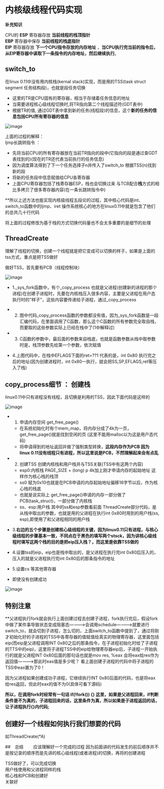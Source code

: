 # 内核级线程代码实现  

**补充知识**  

CPU的 **ESP** 寄存器存放 **当前线程的栈顶指针**  
**EBP** 寄存器中保存 **当前线程的栈底指针**  
**EIP** 寄存器存放 **下一个CPU指令存放的内存地址** ，**当CPU执行完当前的指令后，从EIP寄存器中读取下一条指令的内存地址，然后继续执行**。  

  
## switch_to  

在linux 0.11中没有用内核栈(kernal stack)实现，而是用的TSS(task struct segment 任务结构段)，也就是段任务切换  

* 这里的TR是CPU固有的寄存器，相当于存储着任务信息的地址  
* 当需要进程核心级线程切换时,将TR指向第二个线程描述符(GDT表中)  
* 根据TR的值, 通过GDT表中拿到新的任务(线程段)的信息，这个**新的任务的信息包括CPU所有寄存器的信息**   

![image](https://user-images.githubusercontent.com/58176267/157384443-e7ec0b59-a307-4917-a548-cc56895b9030.png)  

上面的过程的解释：  
ljmp长跳转指令 ：   
* 先将当前CPU的所有寄存器放在当前TR指向的段中(它指向的段是通过查GDT表找到的)(现在的TR还代表当前执行的任务信息)  
* 因为调度算法得到了下一个任务选择子n并传入了switch_to     根据TSS(n)找到新的段
* 将新的任务段中信息赋值给CPU各寄存器  
* 上面CPU寄存器包括了栈寄存器ESP，栈也会切换过来  与TCB配合**栈**方式的相比多拷贝了很多寄存器内容(在一条长跳转指令中)  


**所以上述方法也能实现内核级线程五段论的过程，其中核心代码是int、switch_to函数中的ljmp、iret   操作系统核心的地方在linux0.11中就是包含了他们的总共几十行代码   

将上面的过程修改为基于栈的方式切换代码量也不会太多重要的是细节的处理  


## ThreadCreate  

理解了线程的切换，创建一个线程就是把它变成可以切换的样子，如果是上面的tss方式，重点是把TSS做好  

做好TSS，首先要有PCB（线程控制块）  

![image](https://user-images.githubusercontent.com/58176267/157389539-6bd33506-d7bb-4924-b94d-311aaafeb7e1.png)


* 1._sys_fork函数中，有个_copy_process  也就是父进程(创建新的进程的那个进程)在创建子进程时，先要在内核栈压入很多内容，主要是父进程在用户态执行时的"样子"，这些内容要传递给子进程，通过_copy_process   

* 2. 图中代码_copy_process函数的参数都没有值，因为_sys_fork函数是一段汇编代码，在里面调用了C函数，那么这个C函数的所有参数完全取自栈，而要取的这些参数实际上已经在栈中了(1中解释过)  
* 3. C函数的参数中，最后面的参数来自栈底，也就是函数参数从栈中取参数时是，栈顶参数先给第一个参数，依次赋值  
* 4.上图代码中，在栈中EFLAGS下面的ret=??1  代表的是，int 0x80 执行完之后的地址(因为创建进程时，int 0x80一执行，就会把SS,SP,EFLAGS,ret等压入了栈)  


## copy_process细节 ： 创建栈  

linux0.11中只有进程没有线程，且切换是利用的TSS，因此下面代码是这样的  

![image](https://user-images.githubusercontent.com/58176267/157392289-c94f2382-325e-447b-b207-8b3cb14fa396.png)


* 1. 申请内存空间  get_free_page()
    * 在系统初始化时有个mem_map，将内存分成了4k为一页，get_free_page()就是找到空闲的页  (这里不能用malloc以为这是用户态代码)  
    * 将申请得到的地址返回并做了强制类型转换，**这段内存作为PCB  因为linux 0.11没有线程只有进程，所以这里说是PCB，不然理解起来会有点乱**  
* 2. 创建TSS  创建内核栈和用户栈并与TSS关联(TSS中有这两个内容)
    * esp0:内核栈   PAGE_SIZE + (long) p  4k加上刚才申请内存的起始地址 这样作为核心栈的栈顶
    * ss0 赋为0x10也就是在PCB申请的内存起始地址偏移16字节以后，作为核心栈的栈底
    * 也就是说实际上 get_free_page()申请的内存一部分做了PCB(task_struct)，一部分做了内核栈  
    * ss、esp:用户栈  其中的ss和esp参数看前面 ThreadCreate部分代码，是从栈中取出的参数，也就是用的父进程在执行int 0x80时用到的用户栈(ss, esp),即使用了和父进程相同的用户栈  
* 3.**右边的五个步骤是创建核心级线程的关键，因为linux0.11只有进程，与核心级线程的步骤基本一致，不同点在于黑色的填写两个stsck，因为讲核心级线程时填写这两个栈的目的是把eip压入栈？，而这里是依靠TSS做的**

* 4.设置tss的eip，eip也是栈中取出的，是父进程在执行完int 0x80后压入的，压入的就是父进程执行完int 0x80后的那条指令的地址  
* 5.设置cs  等其他寄存器
 
* 即使没有创建成功


![image](https://user-images.githubusercontent.com/58176267/157394639-59cd4b61-f33a-47a1-9e31-3eeebec9ad45.png)


## 特别注意 

**父进程执行fork就会执行上面创建过程去创建子进程，fork执行完后，假设fork中做了某件事导致状态变成阻塞态————>会调用schedule————>就要进行switch_to，就会切到子进程，怎么切的，上面switch_to函数中提到了，通过将刚才初始化好的子进程的TSS中各寄存器的值赋值给真实的物理寄存器，这里面包括eip(而eip是父进程调用INT 0x80之后的那条指令，在子进程初始化时给了子进程的TTS中的eip)，这里将子进程TSS中的eip给物理寄存器eip后，子进程一开始执行的就是父进程INT 0x80后面的那句话也就是mov res, %eax  会将eax给res作为返回值————>那此时eas值是多少呢？ 看上面创建子进程的代码中将子进程的TSS中eax置为了0！ 

因为父进程如果创建成功子进程，它继续执行INT 0x80后面的代码，也是将eax给res返回，但此时eax的值不为0(具体可看下源码)

**所以，在调用fork时经常有一句话 if(!fork()) {} 这里，如果是父进程回来，if判断条件是不为真的，子进程回来的话，这里条件为真，所以如果是子进程返回的话，让子进程执行{}内代码;**



## 创建好一个线程如何执行我们想要的代码  

如ThreadCreate(*A)  



##　总结　　
应该理解好一个完成的过程  因为前面讲的代码发生的前后顺序并不是按记录的顺序而是先讲的核心级线程(或者进程)的切换，再将的创建进程   

TSS做好了，可以完成切换  
用户栈使用和父进程同样的栈  
核心栈和PCB和创建好  
关联好  


